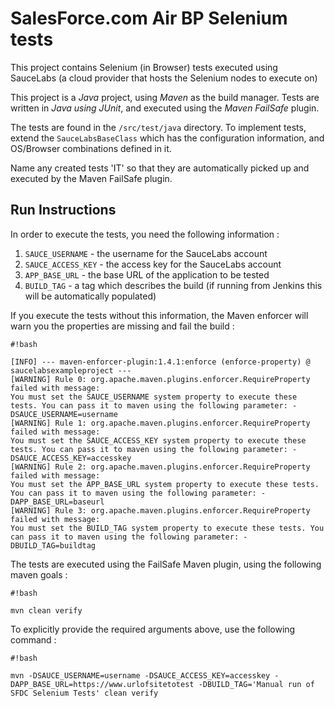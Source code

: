 # SalesForce.com Air BP Selenium tests

This project contains Selenium (in Browser) tests executed using SauceLabs (a cloud provider that hosts the Selenium nodes to execute on)

This project is a *Java* project, using *Maven* as the build manager. Tests are written in *Java using JUnit*, and executed using the *Maven FailSafe* plugin.

The tests are found in the `/src/test/java` directory. To implement tests, extend the `SauceLabsBaseClass` which has the configuration information, and OS/Browser combinations defined in it.

Name any created tests 'IT<testname>' so that they are automatically picked up and executed by the Maven FailSafe plugin.

## Run Instructions ##

In order to execute the tests, you need the following information :

1. `SAUCE_USERNAME` - the username for the SauceLabs account
1. `SAUCE_ACCESS_KEY` - the access key for the SauceLabs account
1. `APP_BASE_URL` - the base URL of the application to be tested
1. `BUILD_TAG` - a tag which describes the build (if running from Jenkins this will be automatically populated)

If you execute the tests without this information, the Maven enforcer will warn you the properties are missing and fail the build :


```
#!bash

[INFO] --- maven-enforcer-plugin:1.4.1:enforce (enforce-property) @ saucelabsexampleproject ---
[WARNING] Rule 0: org.apache.maven.plugins.enforcer.RequireProperty failed with message:
You must set the SAUCE_USERNAME system property to execute these tests. You can pass it to maven using the following parameter: -DSAUCE_USERNAME=username
[WARNING] Rule 1: org.apache.maven.plugins.enforcer.RequireProperty failed with message:
You must set the SAUCE_ACCESS_KEY system property to execute these tests. You can pass it to maven using the following parameter: -DSAUCE_ACCESS_KEY=accesskey
[WARNING] Rule 2: org.apache.maven.plugins.enforcer.RequireProperty failed with message:
You must set the APP_BASE_URL system property to execute these tests. You can pass it to maven using the following parameter: -DAPP_BASE_URL=baseurl
[WARNING] Rule 3: org.apache.maven.plugins.enforcer.RequireProperty failed with message:
You must set the BUILD_TAG system property to execute these tests. You can pass it to maven using the following parameter: -DBUILD_TAG=buildtag
```


The tests are executed using the FailSafe Maven plugin, using the following maven goals :


```
#!bash

mvn clean verify
```


To explicitly provide the required arguments above, use the following command :


```
#!bash

mvn -DSAUCE_USERNAME=username -DSAUCE_ACCESS_KEY=accesskey -DAPP_BASE_URL=https://www.urlofsitetotest -DBUILD_TAG='Manual run of SFDC Selenium Tests' clean verify
```